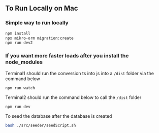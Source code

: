 ## To Run Locally on Mac

### Simple way to run locally 
```bash
npm install
npx mikro-orm migration:create
npm run dev2
```

### If you want more faster loads after you install the node_modules
Terminal1 should run the conversion ts into js into a `/dist` folder via the command below

```base
npm run watch
```

Terminal2 should run the command below to call the `/dist` folder

```
npm run dev
```

To seed the database after the database is created

```bash
bash ./src/seeder/seedScript.sh
```